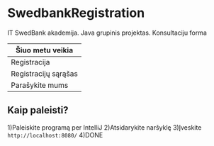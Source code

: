 # SwedbankRegistration
IT SwedBank akademija. Java grupinis projektas. Konsultaciju forma

| Šiuo metu veikia        |  
| ----------------------- |
| Registracija            |
| Registracijų sąrąšas    |
| Parašykite mums         |

Kaip paleisti?
----------
1)Paleiskite programą per IntelliJ
2)Atsidarykite naršyklę
3)Įveskite `http://localhost:8080/`
4)DONE
